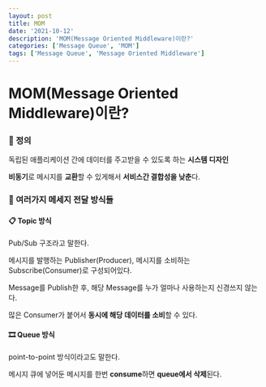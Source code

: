 ```yaml
---
layout: post
title: MOM
date: '2021-10-12'
description: 'MOM(Message Oriented Middleware)이란?'
categories: ['Message Queue', 'MOM']
tags: ['Message Queue', 'Message Oriented Middleware']
---
```

# MOM(Message Oriented Middleware)이란?

### 📌 정의

독립된 애플리케이션 간에 데이터를 주고받을 수 있도록 하는 **시스템 디자인**

**비동기**로 메시지를 **교환**할 수 있게해서 **서비스간 결합성을 낮춘**다.

### 🔀 여러가지 메세지 전달 방식들

#### 📋 Topic 방식

Pub/Sub 구조라고 말한다.

메시지를 발행하는 Publisher(Producer), 메시지를 소비하는 Subscribe(Consumer)로 구성되어있다.

Message를 Publish한 후, 해당 Message를 누가 얼마나 사용하는지 신경쓰지 않는다.

많은 Consumer가 붙어서 **동시에 해당 데이터를 소비**할 수 있다.

#### 🎞 Queue 방식

point-to-point 방식이라고도 말한다.

메시지 큐에 넣어둔 메시지를 한번 **consume**하면 **queue에서 삭제**된다.